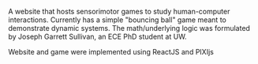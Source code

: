 A website that hosts sensorimotor games to study human-computer interactions. Currently has a simple "bouncing ball" game meant to demonstrate dynamic systems. The math/underlying logic was formulated by Joseph Garrett Sullivan, an ECE PhD student at UW.

Website and game were implemented using ReactJS and PIXIjs

